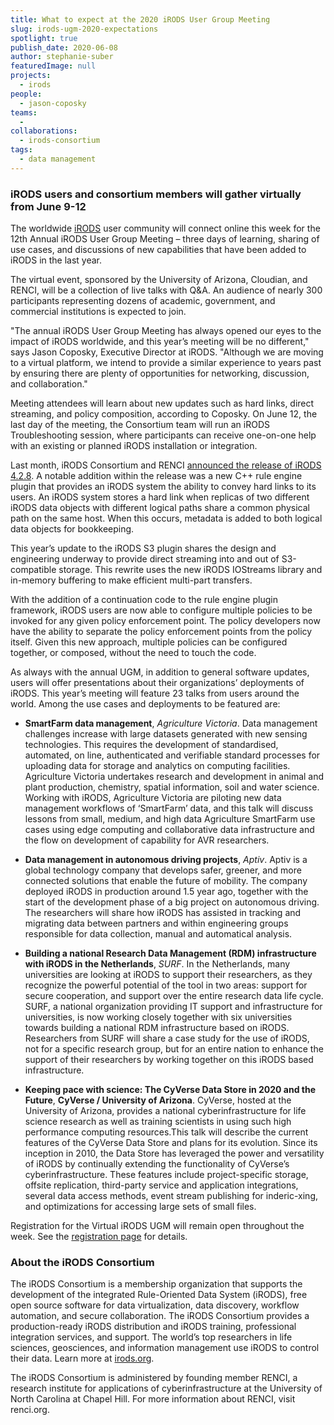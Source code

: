 ```yaml
---
title: What to expect at the 2020 iRODS User Group Meeting
slug: irods-ugm-2020-expectations
spotlight: true
publish_date: 2020-06-08
author: stephanie-suber
featuredImage: null
projects:
  - irods
people:
  - jason-coposky
teams:
  - 
collaborations:
  - irods-consortium
tags:
  - data management
---
```


### iRODS users and consortium members will gather virtually from June 9-12

The worldwide [iRODS](https://irods.org/) user community will connect online this week for the 12th Annual iRODS User Group Meeting – three days of learning, sharing of use cases, and discussions of new capabilities that have been added to iRODS in the last year.

The virtual event, sponsored by the University of Arizona, Cloudian, and RENCI, will be a collection of live talks with Q&A. An audience of nearly 300 participants representing dozens of academic, government, and commercial institutions is expected to join.

"The annual iRODS User Group Meeting has always opened our eyes to the impact of iRODS worldwide, and this year’s meeting will be no different," says Jason Coposky, Executive Director at iRODS. "Although we are moving to a virtual platform, we intend to provide a similar experience to years past by ensuring there are plenty of opportunities for networking, discussion, and collaboration."

Meeting attendees will learn about new updates such as hard links, direct streaming, and policy composition, according to Coposky. On June 12, the last day of the meeting, the Consortium team will run an iRODS Troubleshooting session, where participants can receive one-on-one help with an existing or planned iRODS installation or integration.

Last month, iRODS Consortium and RENCI [announced the release of iRODS 4.2.8](https://irods.org/2020/05/irods-4-2-8-is-released/). A notable addition within the release was a new C++ rule engine plugin that provides an iRODS system the ability to convey hard links to its users. An iRODS system stores a hard link when replicas of two different iRODS data objects with different logical paths share a common physical path on the same host. When this occurs, metadata is added to both logical data objects for bookkeeping.

This year’s update to the iRODS S3 plugin shares the design and engineering underway to provide direct streaming into and out of S3-compatible storage. This rewrite uses the new iRODS IOStreams library and in-memory buffering to make efficient multi-part transfers.

With the addition of a continuation code to the rule engine plugin framework, iRODS users are now able to configure multiple policies to be invoked for any given policy enforcement point. The policy developers now have the ability to separate the policy enforcement points from the policy itself. Given this new approach, multiple policies can be configured together, or composed, without the need to touch the code.

As always with the annual UGM, in addition to general software updates, users will offer presentations about their organizations’ deployments of iRODS. This year’s meeting will feature 23 talks from users around the world. Among the use cases and deployments to be featured are:

- **SmartFarm data management**, _Agriculture Victoria_. Data management challenges increase with large datasets generated with new sensing technologies. This requires the development of standardised, automated, on line, authenticated and verifiable standard processes for uploading data for storage and analytics on computing facilities. Agriculture Victoria undertakes research and development in animal and plant production, chemistry, spatial information, soil and water science. Working with iRODS, Agriculture Victoria are piloting new data management workflows of ‘SmartFarm’ data, and this talk will discuss lessons from small, medium, and high data Agriculture SmartFarm use cases using edge computing and collaborative data infrastructure and the flow on development of capability for AVR researchers.

- **Data management in autonomous driving projects**, _Aptiv_. Aptiv is a global technology company that develops safer, greener, and more connected solutions that enable the future of mobility. The company deployed iRODS in production around 1.5 year ago, together with the start of the development phase of a big project on autonomous driving. The researchers will share how iRODS has assisted in tracking and migrating data between partners and within engineering groups responsible for data collection, manual and automatical analysis.

- **Building a national Research Data Management (RDM) infrastructure with iRODS in the Netherlands**, _SURF_. In the Netherlands, many universities are looking at iRODS to support their researchers, as they recognize the powerful potential of the tool in two areas: support for secure cooperation, and support over the entire research data life cycle. SURF, a national organization providing IT support and infrastructure for universities, is now working closely together with six universities towards building a national RDM infrastructure based on iRODS. Researchers from SURF will share a case study for the use of iRODS, not for a specific research group, but for an entire nation to enhance the support of their researchers by working together on this iRODS based infrastructure.

- **Keeping pace with science: The CyVerse Data Store in 2020 and the Future**, __CyVerse / University of Arizona__. CyVerse, hosted at the University of Arizona, provides a national cyberinfrastructure for life science research as well as training scientists in using such high performance computing resources.This talk will describe the current features of the CyVerse Data Store and plans for its evolution. Since its inception in 2010, the Data Store has leveraged the power and versatility of iRODS by continually extending the functionality of CyVerse’s cyberinfrastructure. These features include project-specific storage, offsite replication, third-party service and application integrations, several data access methods, event stream publishing for inderic-xing, and optimizations for accessing large sets of small files.

Registration for the Virtual iRODS UGM will remain open throughout the week. See the [registration page](https://irods.org/ugm2020/) for details.

### About the iRODS Consortium

The iRODS Consortium is a membership organization that supports the development of the integrated Rule-Oriented Data System (iRODS), free open source software for data virtualization, data discovery, workflow automation, and secure collaboration. The iRODS Consortium provides a production-ready iRODS distribution and iRODS training, professional integration services, and support. The world’s top researchers in life sciences, geosciences, and information management use iRODS to control their data. Learn more at [irods.org](https://irods.org/).

The iRODS Consortium is administered by founding member RENCI, a research institute for applications of cyberinfrastructure at the University of North Carolina at Chapel Hill. For more information about RENCI, visit renci.org.
